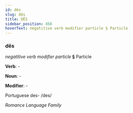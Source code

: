 ```yaml
---
id: dës
slug: dës
title: DËS
sidebar_position: 458
hoverText: negatitive verb modifier particle § Particle
---
```


### dës

*negatitive verb modifier particle* **§** Particle

**Verb**: -

**Noun**: -

**Modifier**: -

Portuguese des- /des/

*Romance Language Family*